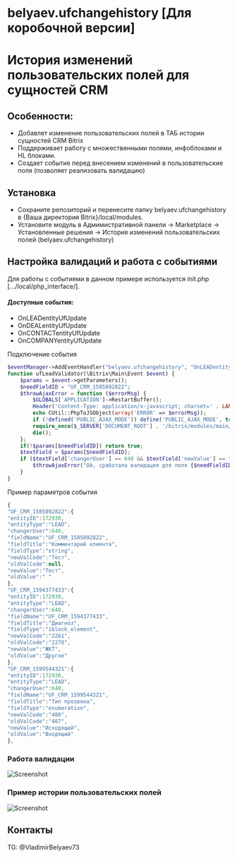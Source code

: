 # belyaev.ufchangehistory [Для коробочной версии]
# История изменений пользовательских полей для сущностей CRM


## Особенности:
- Добавлет изменение пользовательских полей в ТАБ истории сущностей CRM Bitrix
- Поддерживает работу с множественными полями, инфоблоками и HL блоками.
- Создает событие перед внесением изменений в пользовательские поля (позволяет реализовать валидацию)

## Установка

- Сохраните репозиторий и перенесите папку belyaev.ufchangehistory в {Ваша директория Bitrix}/local/modules.
- Установите модуль в Адмимистративной панели -> Marketplace -> Установленные решения -> История изменений пользовательских полей (belyaev.ufchangehistory)

## Настройка валидаций и работа с событиями
Для работы с событиями в данном примере используется init.php [.../local/php_interface/].

#### Доступные события:
- OnLEADentityUfUpdate
- OnDEALentityUfUpdate
- OnCONTACTentityUfUpdate
- OnCOMPANYentityUfUpdate

Подключение события
```php
$eventManager->AddEventHandler("belyaev.ufchangehistory", "OnLEADentityUfUpdate", "ufLeadValidator");
function ufLeadValidator(\Bitrix\Main\Event $event) {
	$params = $event->getParameters();
	$needFieldID = "UF_CRM_1585892822";
	$throwAjaxError = function ($errorMsg) {
		$GLOBALS['APPLICATION']->RestartBuffer();
		Header('Content-Type: application/x-javascript; charset=' . LANG_CHARSET);
		echo CUtil::PhpToJSObject(array('ERROR' => $errorMsg));			
		if (!defined('PUBLIC_AJAX_MODE')) define('PUBLIC_AJAX_MODE', true);
		require_once($_SERVER['DOCUMENT_ROOT'] . '/bitrix/modules/main/include/epilog_after.php');
		die();
	};
	if(!$params[$needFieldID]) return true;
	$textField = $params[$needFieldID];
	if ($textField['changerUser'] == 640 && $textField['newValue'] == "Тест") {
		$throwAjaxError("Ой, сработала валидация для поля {$needFieldID}");
	}
}
```

Пример параметров события
```js
{
"UF_CRM_1585892822":{
"entityID":172930,
"entityType":"LEAD",
"changerUser":640,
"fieldName":"UF_CRM_1585892822",
"fieldTitle":"Комментарий клиента",
"fieldType":"string",
"newValCode":"Тест",
"oldValCode":null,
"newValue":"Тест",
"oldValue":" "
},
"UF_CRM_1594377433":{
"entityID":172930,
"entityType":"LEAD",
"changerUser":640,
"fieldName":"UF_CRM_1594377433",
"fieldTitle":"Диагноз",
"fieldType":"iblock_element",
"newValCode":"2261",
"oldValCode":"2278",
"newValue":"ЖКТ",
"oldValue":"Другое"
},
"UF_CRM_1599544321":{
"entityID":172930,
"entityType":"LEAD",
"changerUser":640,
"fieldName":"UF_CRM_1599544321",
"fieldTitle":"Тип прозвона",
"fieldType":"enumeration",
"newValCode":"488",
"oldValCode":"487",
"newValue":"Исходящий",
"oldValue":"Входящий"
},
```

### Работа валидации
![Screenshot](http://i.piccy.info/i9/226c26053c10ef41ff79de54ec0c279e/1619822375/18914/1427303/Valydatsyia.jpg)
### Пример истории пользовательских полей
![Screenshot](http://i.piccy.info/i9/99d94eaee2d542da3a1f7aece901b12c/1619822695/38638/1427303/43878Ystoryia.jpg)
## Контакты
TG: @VladimirBelyaev73
